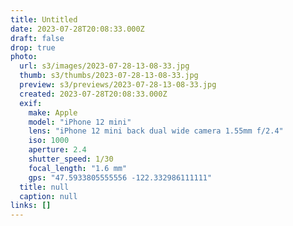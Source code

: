```yaml
---
title: Untitled
date: 2023-07-28T20:08:33.000Z
draft: false
drop: true
photo:
  url: s3/images/2023-07-28-13-08-33.jpg
  thumb: s3/thumbs/2023-07-28-13-08-33.jpg
  preview: s3/previews/2023-07-28-13-08-33.jpg
  created: 2023-07-28T20:08:33.000Z
  exif:
    make: Apple
    model: "iPhone 12 mini"
    lens: "iPhone 12 mini back dual wide camera 1.55mm f/2.4"
    iso: 1000
    aperture: 2.4
    shutter_speed: 1/30
    focal_length: "1.6 mm"
    gps: "47.5933805555556 -122.332986111111"
  title: null
  caption: null
links: []
---
```

